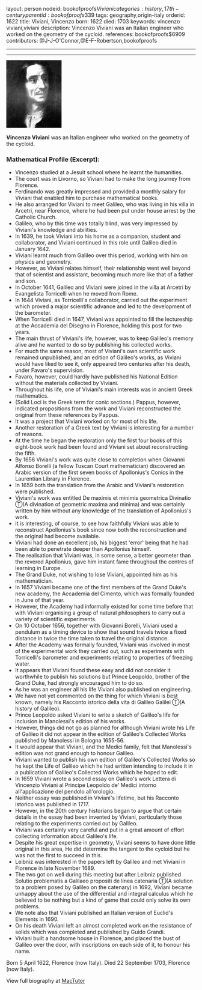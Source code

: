 layout: person
nodeid: bookofproofs$Viviani
categories: history,17th-century
parentid: bookofproofs$339
tags: geography,origin-italy
orderid: 1622
title: Viviani, Vincenzo
born: 1622
died: 1703
keywords: vincenzo viviani,viviani
description: Vincenzo Viviani was an Italian engineer who worked on the geometry of the cycloid.
references: bookofproofs$6909
contributors: @J-J-O'Connor,@E-F-Robertson,bookofproofs

---



---

![Viviani.jpg](https://github.com/bookofproofs/bookofproofs.github.io/blob/main/_sources/_assets/images/portraits/Viviani.jpg?raw=true)

**Vincenzo Viviani** was an Italian engineer who worked on the geometry of the cycloid.

### Mathematical Profile (Excerpt):
* Vincenzo studied at a Jesuit school where he learnt the humanities.
* The court was in Livorno, so Viviani had to make the long journey from Florence.
* Ferdinando was greatly impressed and provided a monthly salary for Viviani that enabled him to purchase mathematical books.
* He also arranged for Viviani to meet Galileo, who was living in his villa in Arcetri, near Florence, where he had been put under house arrest by the Catholic Church.
* Galileo, who by this time was totally blind, was very impressed by Viviani's knowledge and abilities.
* In 1639, he took Viviani into his home as a companion, student and collaborator, and Viviani continued in this role until Galileo died in January 1642.
* Viviani learnt much from Galileo over this period, working with him on physics and geometry.
* However, as Viviani relates himself, their relationship went well beyond that of scientist and assistant, becoming much more like that of a father and son.
* In October 1641, Galileo and Viviani were joined in the villa at Arcetri by Evangelista Torricelli when he moved from Rome.
* In 1644 Viviani, as Torricelli's collaborator, carried out the experiment which proved a major scientific advance and led to the development of the barometer.
* When Torricelli died in 1647, Viviani was appointed to fill the lectureship at the Accademia del Disegno in Florence, holding this post for two years.
* The main thrust of Viviani's life, however, was to keep Galileo's memory alive and he wanted to do so by publishing his collected works.
* For much the same reason, most of Viviani's own scientific work remained unpublished, and an edition of Galileo's works, as Viviani would have liked to see it, only appeared two centuries after his death, under Favaro's supervision.
* Favaro, however, could hardly have published his National Edition without the materials collected by Viviani.
* Throughout his life, one of Viviani's main interests was in ancient Greek mathematics.
* (Solid Loci is the Greek term for conic sections.) Pappus, however, indicated propositions from the work and Viviani reconstructed the original from these references by Pappus.
* It was a project that Viviani worked on for most of his life.
* Another restoration of a Greek text by Viviani is interesting for a number of reasons.
* At the time he began the restoration only the first four books of this eight-book work had been found and Viviani set about reconstructing the fifth.
* By 1656 Viviani's work was quite close to completion when Giovanni Alfonso Borelli (a fellow Tuscan Court mathematician) discovered an Arabic version of the first seven books of Apollonius's Conics in the Laurentian Library in Florence.
* In 1659 both the translation from the Arabic and Viviani's restoration were published.
* Viviani's work was entitled De maximis et minimis geometrica Divinatio Ⓣ(A divination of geometric maxima and minima) and was certainly written by him without any knowledge of the translation of Apollonius's work.
* It is interesting, of course, to see how faithfully Viviani was able to reconstruct Apollonius's book since now both the reconstruction and the original had become available.
* Viviani had done an excellent job, his biggest 'error' being that he had been able to penetrate deeper than Apollonius himself.
* The realisation that Viviani was, in some sense, a better geometer than the revered Apollonius, gave him instant fame throughout the centres of learning in Europe.
* The Grand Duke, not wishing to lose Viviani, appointed him as his mathematician.
* In 1657 Viviani became one of the first members of the Grand Duke's new academy, the Accademia del Cimento, which was formally founded in June of that year.
* However, the Academy had informally existed for some time before that with Viviani organising a group of natural philosophers to carry out a variety of scientific experiments.
* On 10 October 1656, together with Giovanni Borelli, Viviani used a pendulum as a timing device to show that sound travels twice a fixed distance in twice the time taken to travel the original distance.
* After the Academy was formally founded, Viviani was involved in most of the experimental work they carried out, such as experiments with Torricelli's barometer and experiments relating to properties of freezing water.
* It appears that Viviani found these easy and did not consider it worthwhile to publish his solutions but Prince Leopoldo, brother of the Grand Duke, had strongly encouraged him to do so.
* As he was an engineer all his life Viviani also published on engineering.
* We have not yet commented on the thing for which Viviani is best known, namely his Racconto istorico della vita di Galileo Galilei Ⓣ(A history of Galileo).
* Prince Leopoldo asked Viviani to write a sketch of Galileo's life for inclusion in Manolessi's edition of his works.
* However, things did not go as planned for although Viviani wrote his Life of Galileo it did not appear in the edition of Galileo's Collected Works published by Manolessi in Bologna 1655-56.
* It would appear that Viviani, and the Medici family, felt that Manolessi's edition was not grand enough to honour Galileo.
* Viviani wanted to publish his own edition of Galileo's Collected Works so he kept the Life of Galileo which he had written intending to include it in a publication of Galileo's Collected Works which he hoped to edit.
* In 1659 Viviani wrote a second essay on Galileo's work Lettera di Vincenzio Viviani al Principe Leopoldo de' Medici intorno all'applicazione del pendolo all'orologio.
* Neither essay was published in Viviani's lifetime, but his Racconto istorico was published in 1717.
* However, in the 20th  century historians began to argue that certain details in the essay had been invented by Viviani, particularly those relating to the experiments carried out by Galileo.
* Viviani was certainly very careful and put in a great amount of effort collecting information about Galileo's life.
* Despite his great expertise in geometry, Viviani seems to have done little original in this area, He did determine the tangent to the cycloid but he was not the first to succeed in this.
* Leibniz was interested in the papers left by Galileo and met Viviani in Florence in late November 1689.
* The two got on well during this meeting but after Leibniz published Solutio problematis a Galilaeo propositi de linea catenaria Ⓣ(A solution to a problem posed by Galileo on the catenary) in 1692, Viviani became unhappy about the use of the differential and integral calculus which he believed to be nothing but a kind of game that could only solve its own problems.
* We note also that Viviani published an Italian version of Euclid's Elements in 1690.
* On his death Viviani left an almost completed work on the resistance of solids which was completed and published by Guido Grandi.
* Viviani built a handsome house in Florence, and placed the bust of Galileo over the door, with inscriptions on each side of it, to honour his name.

Born 5 April 1622, Florence (now Italy). Died 22 September 1703, Florence (now Italy).

View full biography at [MacTutor](https://mathshistory.st-andrews.ac.uk/Biographies/Viviani/)
